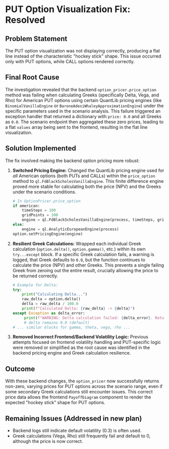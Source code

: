 # PUT Option Visualization Fix: Resolved

## Problem Statement
The PUT option visualization was not displaying correctly, producing a flat line instead of the characteristic "hockey stick" shape. This issue occurred only with PUT options, while CALL options rendered correctly.

## Final Root Cause

The investigation revealed that the backend `option_pricer.price_option` method was failing when calculating Greeks (specifically Delta, Vega, and Rho) for American PUT options using certain QuantLib pricing engines (like `BinomialVanillaEngine` or `BaroneAdesiWhaleyApproximationEngine`) under the specific parameters used in the scenario analysis. This failure triggered an exception handler that returned a dictionary with `price: 0.0` and all Greeks as `0.0`. The scenario endpoint then aggregated these zero prices, leading to a flat `values` array being sent to the frontend, resulting in the flat line visualization.

## Solution Implemented

The fix involved making the backend option pricing more robust:

1.  **Switched Pricing Engine:** Changed the QuantLib pricing engine used for *all* American options (both PUTs and CALLs) within the `price_option` method to `ql.FdBlackScholesVanillaEngine`. This finite difference engine proved more stable for calculating both the price (NPV) and the Greeks under the scenario conditions.
    ```python
    # In OptionPricer.price_option
    if american:
        timeSteps = 100
        gridPoints = 100
        engine = ql.FdBlackScholesVanillaEngine(process, timeSteps, gridPoints)
    else:
        engine = ql.AnalyticEuropeanEngine(process)
    option.setPricingEngine(engine)
    ```

2.  **Resilient Greek Calculations:** Wrapped each individual Greek calculation (`option.delta()`, `option.gamma()`, etc.) within its own `try...except` block. If a specific Greek calculation fails, a warning is logged, that Greek defaults to `0.0`, but the function continues to calculate the price (NPV) and other Greeks. This prevents a single failing Greek from zeroing out the entire result, crucially allowing the price to be returned correctly.
    ```python
    # Example for Delta:
    try:
        print("Calculating Delta...")
        raw_delta = option.delta()
        delta = raw_delta / 100.0
        print(f"Calculated Delta: {raw_delta} -> {delta}")
    except Exception as delta_error:
         print(f"WARNING: Delta calculation failed: {delta_error}. Returning Delta as 0.")
         # delta remains 0.0 (default)
    # ... similar blocks for gamma, theta, vega, rho ...
    ```

3.  **Removed Incorrect Frontend/Backend Volatility Logic:** Previous attempts focused on frontend volatility handling and PUT-specific logic were removed or simplified as the root cause was identified in the backend pricing engine and Greek calculation resilience.

## Outcome
With these backend changes, the `option_pricer` now successfully returns non-zero, varying prices for PUT options across the scenario range, even if some secondary Greek calculations still encounter issues. This correct price data allows the frontend `PayoffDiagram` component to render the expected "hockey stick" shape for PUT options.

## Remaining Issues (Addressed in new plan)
- Backend logs still indicate default volatility (0.3) is often used.
- Greek calculations (Vega, Rho) still frequently fail and default to 0, although the price is now correct.

